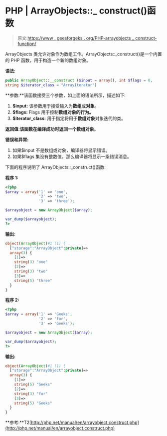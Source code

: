 # PHP | ArrayObjects::_ construct()函数

> 原文:[https://www . geesforgeks . org/PHP-arrayobjects _ construct-function/](https://www.geeksforgeeks.org/php-arrayobjects_construct-function/)

ArrayObjects 类允许对象作为数组工作。ArrayObjects::_construct()是一个内置的 PHP 函数，用于构造一个新的数组对象。

**语法:**

```php
public ArrayObject::__construct ($input = array(), int $flags = 0, 
string $iterator_class = "ArrayIterator")

```

**参数:**该函数接受三个参数，如上面的语法所示，描述如下:

1.  **$input:** 该参数用于接受输入为**数组**或**对象**。
2.  **$flags:** Flags 用于控制**数组对象的行为。**
3.  **$iterator_class:** 用于指定将用于**数组对象**对象迭代的类。

**返回值:**该函数在编译成功时返回一个**数组对象**。

**错误和异常:**

1.  如果$input 不是数组或对象，编译器将显示错误。
2.  如果$flags 集没有整数值，那么编译器将显示一条错误消息。

下面的程序说明了 ArrayObjects::_construct()函数:

**程序 1:**

```php
<?php
$array = array('1' => 'one',
               '2' => 'two',
               '3' => 'three');

$arrayobject = new ArrayObject($array);

var_dump($arrayobject);
?>
```

**输出:**

```php
object(ArrayObject)#1 (1) {
  ["storage":"ArrayObject":private]=>
  array(3) {
    [1]=>
    string(3) "one"
    [2]=>
    string(3) "two"
    [3]=>
    string(5) "three"
  }
}

```

**程序 2:**

```php
<?php
$array = array('1' => 'Geeks',
               '2' => 'for',
               '3' => 'Geeks');

$arrayobject = new ArrayObject($array);

var_dump($arrayobject);
?>
```

**输出:**

```php
object(ArrayObject)#1 (1) {
  ["storage":"ArrayObject":private]=>
  array(3) {
    [1]=>
    string(5) "Geeks"
    [2]=>
    string(3) "for"
    [3]=>
    string(5) "Geeks"
  }
}

```

**参考:**T2[http://php.net/manual/en/arrayobject.construct.php](http://php.net/manual/en/arrayobject.construct.php)